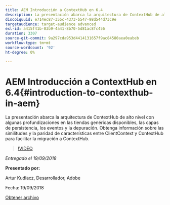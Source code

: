 ```yaml
---
title: AEM Introducción a ContextHub en 6.4
description: La presentación abarca la arquitectura de ContextHub de alto nivel con algunas profundizaciones en las tiendas genéricas disponibles, las capas de persistencia, los eventos y la depuración. Obtenga información sobre las similitudes y la paridad de características entre ClientContext y ContextHub para facilitar la migración a ContextHub.
discoiquuid: e714ec87-355c-4373-b547-98d544d73c9e
targetaudience: target-audience advanced
exl-id: a415f41b-03b9-4a41-8b70-5d81ac8fc456
duration: 3307
source-git-commit: 9a297cda953d4414131657f9ac84580aea0eabeb
workflow-type: tm+mt
source-wordcount: '92'
ht-degree: 0%

---
```


# AEM Introducción a ContextHub en 6.4{#introduction-to-contexthub-in-aem}

La presentación abarca la arquitectura de ContextHub de alto nivel con algunas profundizaciones en las tiendas genéricas disponibles, las capas de persistencia, los eventos y la depuración. Obtenga información sobre las similitudes y la paridad de características entre ClientContext y ContextHub para facilitar la migración a ContextHub.

>[!VIDEO](https://video.tv.adobe.com/v/23839/?quality=9)

*Entregado el 19/09/2018*

**Presentado por:**

Artur Kudlacz, Desarrollador, Adobe

Fecha: 19/09/2018

[Obtener archivo](assets/gems-session-introduction-to-contexthub-in-aem-64.pdf)

<!--
[Get back to the Overview](https://helpx.adobe.com/experience-manager/kt/eseminars/gems/aem-index.html)
-->
